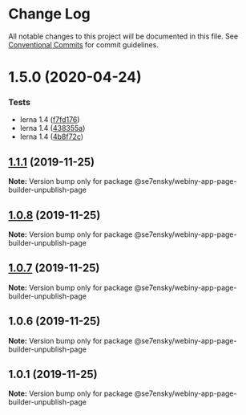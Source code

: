 # Change Log

All notable changes to this project will be documented in this file.
See [Conventional Commits](https://conventionalcommits.org) for commit guidelines.

# 1.5.0 (2020-04-24)


### Tests

* lerna 1.4 ([f7fd176](https://github.com/SE7ENSKY/se7ensky-webiny-plugins/commit/f7fd176e4758f9de38a6399e04392e248448f0a4))
* lerna 1.4 ([438355a](https://github.com/SE7ENSKY/se7ensky-webiny-plugins/commit/438355aad6cecb4a82ead77fd8510c29ce9424ce))
* lerna 1.4 ([4b8f72c](https://github.com/SE7ENSKY/se7ensky-webiny-plugins/commit/4b8f72ceac05a33f7e1958bd5e4a5a7cd0f31fa7))





## [1.1.1](https://github.com/SE7ENSKY/se7ensky-webiny-plugins/compare/@se7ensky/webiny-app-page-builder-unpublish-page@1.0.8...@se7ensky/webiny-app-page-builder-unpublish-page@1.1.1) (2019-11-25)

**Note:** Version bump only for package @se7ensky/webiny-app-page-builder-unpublish-page





## [1.0.8](https://github.com/SE7ENSKY/se7ensky-webiny-plugins/compare/@se7ensky/webiny-app-page-builder-unpublish-page@1.0.7...@se7ensky/webiny-app-page-builder-unpublish-page@1.0.8) (2019-11-25)

**Note:** Version bump only for package @se7ensky/webiny-app-page-builder-unpublish-page





## [1.0.7](https://github.com/SE7ENSKY/se7ensky-webiny-plugins/compare/@se7ensky/webiny-app-page-builder-unpublish-page@1.0.6...@se7ensky/webiny-app-page-builder-unpublish-page@1.0.7) (2019-11-25)

**Note:** Version bump only for package @se7ensky/webiny-app-page-builder-unpublish-page





## 1.0.6 (2019-11-25)

**Note:** Version bump only for package @se7ensky/webiny-app-page-builder-unpublish-page





## 1.0.1 (2019-11-25)

**Note:** Version bump only for package @se7ensky/webiny-app-page-builder-unpublish-page

